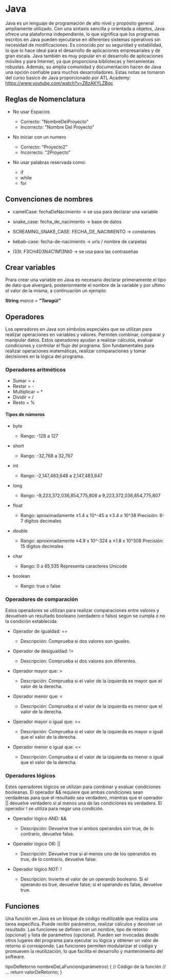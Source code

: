 # Java

Java es un lenguaje de programación de alto nivel y propósito general ampliamente utilizado. Con una sintaxis sencilla y orientada a objetos, Java ofrece una plataforma independiente, lo que significa que los programas escritos en Java pueden ejecutarse en diferentes sistemas operativos sin necesidad de modificaciones. Es conocido por su seguridad y estabilidad, lo que lo hace ideal para el desarrollo de aplicaciones empresariales y de gran escala. Java también es muy popular en el desarrollo de aplicaciones móviles y para Internet, ya que proporciona bibliotecas y herramientas robustas. Además, su amplia comunidad y documentación hacen de Java una opción confiable para muchos desarrolladores. Estas notas se tomaron del curso basico de Java proporcionado por ATL Academy: https://www.youtube.com/watch?v=Z8zAKYLZBqc

## Reglas de Nomenclatura

* No usar Espacios
    * Correcto: "NombreDelProyecto"
    * Incorrecto: "Nombre Del Proyecto"    

* No iniciar con un numero
    * Correcto: "Proyecto2"
    * Incorrecto: "2Proyecto"

* No usar palabras reservada como:
    * if
    * while
    * for

## Convenciones de nombres

* camelCase: fechaDeNacimiento -> se usa para declarar una variable

* snake_case: fecha_de_nacimiento -> base de datos

* SCREAMNG_SNAKE_CASE: FECHA_DE_NACIMIENTO -> constantes

* kebab-case: fecha-de-nacimiento -> urls / nombre de carpetas

* l33t: F3CH4D3N4C1M13Nt0 -> se usa para las contraseñas

## Crear variables 

Prara crear una variable en Java es necesario declarar primeramente el tipo de dato que alvergará, posteriormente el nombre de la variable y por ultimo el valor de la misma, a continuación un ejemplo:

**String** *marca* = ***"Taragüi"***

## Operadores

Los operadores en Java son símbolos especiales que se utilizan para realizar operaciones en variables y valores. Permiten combinar, comparar y manipular datos. Estos operadores ayudan a realizar cálculos, evaluar condiciones y controlar el flujo del programa. Son fundamentales para realizar operaciones matemáticas, realizar comparaciones y tomar decisiones en la lógica del programa.

### Operadores aritméticos

* Sumar = +
* Restar = -
* Multiplicar = *
* Dividir = /
* Resto = % 

#### Tipos de números
* byte
    * Rango: -128 a 127

* short
    * Rango: -32,768 a 32,767

* int
    * Rango: -2,147,483,648 a 2,147,483,647

* long
    * Rango: -9,223,372,036,854,775,808 a 9,223,372,036,854,775,807

* float
    * Rango: aproximadamente ±1.4 x 10^-45 a ±3.4 x 10^38
      Precisión: 6-7 dígitos decimales

* double
    * Rango: aproximadamente ±4.9 x 10^-324 a ±1.8 x 10^308
      Precisión: 15 dígitos decimales

* char
    * Rango: 0 a 65,535
      Representa caracteres Unicode

* boolean
    * Rango: true o false

### Operadores de comparación

Estos operadores se utilizan para realizar comparaciones entre valores y devuelven un resultado booleano (verdadero o falso) según se cumpla o no la condición establecida.

* Operador de igualdad: ==
    * Descripción: Comprueba si dos valores son iguales.

* Operador de desigualdad: !=
    * Descripción: Comprueba si dos valores son diferentes.

* Operador mayor que: >
    * Descripción: Comprueba si el valor de la izquierda es mayor que el valor de la derecha.

* Operador menor que: <
    * Descripción: Comprueba si el valor de la izquierda es menor que el valor de la derecha.

* Operador mayor o igual que: >=
    * Descripción: Comprueba si el valor de la izquierda es mayor o igual que el valor de la derecha.

* Operador menor o igual que: <=
    * Descripción: Comprueba si el valor de la izquierda es menor o igual que el valor de la derecha.

### Operadores lógicos 

Estos operadores lógicos se utilizan para combinar y evaluar condiciones booleanas. El operador && requiere que ambas condiciones sean verdaderas para que el resultado sea verdadero, mientras que el operador || devuelve verdadero si al menos una de las condiciones es verdadera. El operador ! se utiliza para negar una condición.

* Operador lógico AND: &&
    * Descripción: Devuelve true si ambos operandos son true, de lo contrario, devuelve false.

* Operador lógico OR: ||
    * Descripción: Devuelve true si al menos uno de los operandos es true, de lo contrario,  devuelve false.

* Operador lógico NOT: !
    * Descripción: Invierte el valor de un operando booleano. Si el operando es true, devuelve false; si el operando es false, devuelve true.

## Funciones 

Una función en Java es un bloque de código reutilizable que realiza una tarea específica. Puede recibir parámetros, realizar cálculos y devolver un resultado. Las funciones se definen con un nombre, tipo de retorno (opcional) y lista de parámetros (opcional). Pueden ser invocadas desde otros lugares del programa para ejecutar su lógica y obtener un valor de retorno si corresponde. Las funciones permiten modularizar el código y promueven la reutilización, lo que facilita el desarrollo y mantenimiento del software.

tipoDeRetorno nombreDeLaFuncion(parámetros) {
    // Código de la función
    // ...
    return valorDeRetorno;
} 